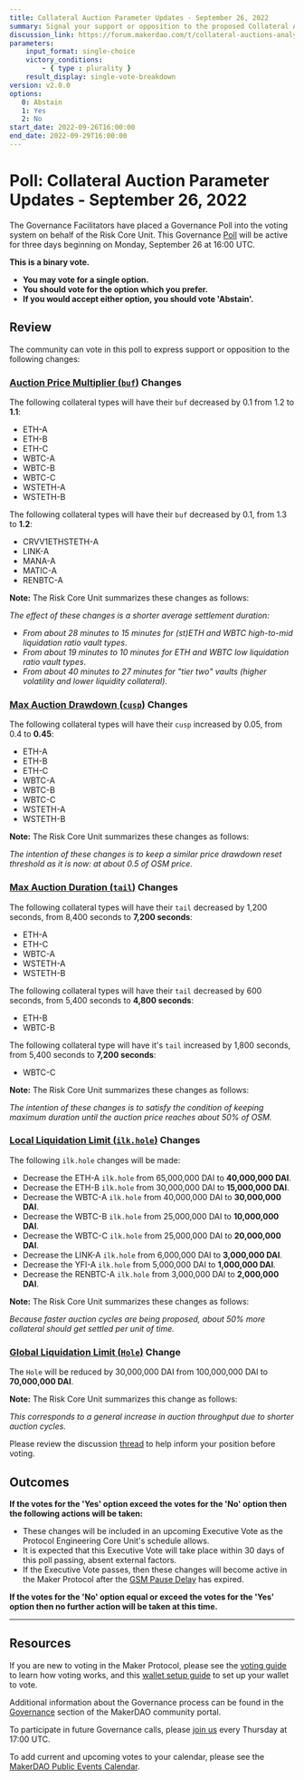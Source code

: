 ```yaml
---
title: Collateral Auction Parameter Updates - September 26, 2022
summary: Signal your support or opposition to the proposed Collateral Auction parameter changes from the Risk Core Unit.
discussion_link: https://forum.makerdao.com/t/collateral-auctions-analysis-parameter-updates-september-2022/18063/1
parameters:
    input_format: single-choice
    victory_conditions:
        - { type : plurality }
    result_display: single-vote-breakdown
version: v2.0.0
options:
   0: Abstain
   1: Yes
   2: No
start_date: 2022-09-26T16:00:00
end_date: 2022-09-29T16:00:00
---
```

# Poll: Collateral Auction Parameter Updates - September 26, 2022

The Governance Facilitators have placed a Governance Poll into the voting system on behalf of the Risk Core Unit. This Governance [Poll](https://community-development.makerdao.com/en/learn/governance/on-chain-gov) will be active for three days beginning on Monday, September 26 at 16:00 UTC.

**This is a binary vote.**
- **You may vote for a single option.**
- **You should vote for the option which you prefer.**
- **If you would accept either option, you should vote 'Abstain'.**

## Review

The community can vote in this poll to express support or opposition to the following changes:

### [Auction Price Multiplier (`buf`)](https://manual.makerdao.com/parameter-index/collateral-auction/param-auction-price-multiplier) Changes

The following collateral types will have their `buf` decreased by 0.1 from 1.2 to **1.1**:

* ETH-A
* ETH-B
* ETH-C
* WBTC-A
* WBTC-B
* WBTC-C
* WSTETH-A
* WSTETH-B 

The following collateral types will have their `buf` decreased by 0.1, from 1.3 to **1.2**:

* CRVV1ETHSTETH-A
* LINK-A
* MANA-A
* MATIC-A
* RENBTC-A

**Note:** The Risk Core Unit summarizes these changes as follows:

*The effect of these changes is a shorter average settlement duration:*

* *From about 28 minutes to 15 minutes for (st)ETH and WBTC high-to-mid liquidation ratio vault types*.
* *From about 19 minutes to 10 minutes for ETH and WBTC low liquidation ratio vault types*.
* *From about 40 minutes to 27 minutes for "tier two" vaults (higher volatility and lower liquidity collateral)*.

### [Max Auction Drawdown (`cusp`)](https://manual.makerdao.com/parameter-index/collateral-auction/param-max-auction-drawdown) Changes

The following collateral types will have their `cusp` increased by 0.05, from 0.4 to **0.45**:

* ETH-A
* ETH-B
* ETH-C
* WBTC-A
* WBTC-B
* WBTC-C
* WSTETH-A
* WSTETH-B

**Note:** The Risk Core Unit summarizes these changes as follows:

*The intention of these changes is to keep a similar price drawdown reset threshold as it is now: at about 0.5 of OSM price.*

### [Max Auction Duration (`tail`)](https://manual.makerdao.com/parameter-index/collateral-auction/param-max-auction-duration) Changes

The following collateral types will have their `tail` decreased by 1,200 seconds, from 8,400 seconds to **7,200 seconds**:

* ETH-A
* ETH-C
* WBTC-A
* WSTETH-A
* WSTETH-B

The following collateral types will have their `tail` decreased by 600 seconds, from 5,400 seconds to **4,800 seconds**:

* ETH-B
* WBTC-B

The following collateral type will have it's `tail` increased by 1,800 seconds, from 5,400 seconds to **7,200 seconds**:

* WBTC-C

**Note:** The Risk Core Unit summarizes these changes as follows:

*The intention of these changes is to satisfy the condition of keeping maximum duration until the auction price reaches about 50% of OSM.*

### [Local Liquidation Limit (`ilk.hole`)](https://manual.makerdao.com/parameter-index/collateral-auction/param-local-liquidation-limit) Changes

The following `ilk.hole` changes will be made:

* Decrease the ETH-A `ilk.hole` from 65,000,000 DAI to **40,000,000 DAI**.
* Decrease the ETH-B `ilk.hole` from 30,000,000 DAI to **15,000,000 DAI**.
* Decrease the WBTC-A `ilk.hole` from 40,000,000 DAI to **30,000,000 DAI**.
* Decrease the WBTC-B `ilk.hole` from 25,000,000 DAI to **10,000,000 DAI**.
* Decrease the WBTC-C `ilk.hole` from 25,000,000 DAI to **20,000,000 DAI**.
* Decrease the LINK-A `ilk.hole` from 6,000,000 DAI to **3,000,000 DAI**.
* Decrease the YFI-A `ilk.hole` from 5,000,000 DAI to **1,000,000 DAI**.
* Decrease the RENBTC-A `ilk.hole` from 3,000,000 DAI to **2,000,000 DAI**.

**Note:** The Risk Core Unit summarizes these changes as follows:

*Because faster auction cycles are being proposed, about 50% more collateral should get settled per unit of time.*

### [Global Liquidation Limit (`Hole`)](https://manual.makerdao.com/parameter-index/core/param-global-liquidation-limit) Change

The `Hole` will be reduced by 30,000,000 DAI from 100,000,000 DAI to **70,000,000 DAI**.

**Note:** The Risk Core Unit summarizes this change as follows:

*This corresponds to a general increase in auction throughput due to shorter auction cycles.*

Please review the discussion [thread](https://forum.makerdao.com/t/collateral-auctions-analysis-parameter-updates-september-2022/18063/1) to help inform your position before voting.

## Outcomes

**If the votes for the 'Yes' option exceed the votes for the 'No' option then the following actions will be taken:**
* These changes will be included in an upcoming Executive Vote as the Protocol Engineering Core Unit's schedule allows.
* It is expected that this Executive Vote will take place within 30 days of this poll passing, absent external factors.
* If the Executive Vote passes, then these changes will become active in the Maker Protocol after the [GSM Pause Delay](https://manual.makerdao.com/parameter-index/core/param-gsm-pause-delay) has expired.

**If the votes for the 'No' option equal or exceed the votes for the 'Yes' option then no further action will be taken at this time.**

---

## Resources

If you are new to voting in the Maker Protocol, please see the [voting guide](https://community-development.makerdao.com/en/learn/governance/how-voting-works/) to learn how voting works, and this [wallet setup guide](https://community-development.makerdao.com/en/learn/governance/voting-setup/) to set up your wallet to vote.

Additional information about the Governance process can be found in the [Governance](https://community-development.makerdao.com/en/learn/governance) section of the MakerDAO community portal.

To participate in future Governance calls, please [join us](https://github.com/makerdao/community/tree/master/governance/governance-and-risk-meetings) every Thursday at 17:00 UTC.

To add current and upcoming votes to your calendar, please see the [MakerDAO Public Events Calendar](https://calendar.google.com/calendar/embed?src=makerdao.com_3efhm2ghipksegl009ktniomdk%40group.calendar.google.com&ctz=UTC&mode=week&showCalendars=0&showPrint=0).
